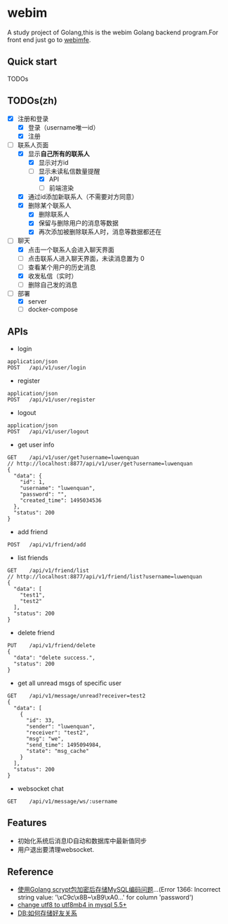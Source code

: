 # webim

A study project of Golang,this is the webim Golang backend program.For front end just go to [webimfe](https://github.com/adolphlwq/webimfe).

## Quick start
TODOs

## TODOs(zh)
- [X] 注册和登录
    - [X] 登录（username唯一id）
    - [X] 注册
- [ ] 联系人页面
    - [X] 显示**自己所有的联系人**
        - [X] 显示对方id
        - [ ] 显示未读私信数量提醒
            - [X] API
            - [ ] 前端渲染
    - [X] 通过id添加新联系人（不需要对方同意）
    - [X] 删除某个联系人
        - [X] 删除联系人
        - [X] 保留与删除用户的消息等数据
        - [X] 再次添加被删除联系人时，消息等数据都还在
- [ ] 聊天
    - [X] 点击一个联系人会进入聊天界面
    - [ ] 点击联系人进入聊天界面，未读消息置为 0
    - [ ] 查看某个用户的历史消息
    - [X] 收发私信（实时）
    - [ ] 删除自己发的消息
- [ ] 部署
    - [X] server
    - [ ] docker-compose

## APIs
- login
```
application/json
POST   /api/v1/user/login
```
- register
```
application/json
POST   /api/v1/user/register
```
- logout
```
application/json
POST   /api/v1/user/logout
```
- get user info
```
GET    /api/v1/user/get?username=luwenquan
// http://localhost:8877/api/v1/user/get?username=luwenquan
{
  "data": {
    "id": 1,
    "username": "luwenquan",
    "password": "",
    "created_time": 1495034536
  },
  "status": 200
}
```
- add friend
```
POST   /api/v1/friend/add
```
- list friends
```
GET    /api/v1/friend/list
// http://localhost:8877/api/v1/friend/list?username=luwenquan
{
  "data": [
    "test1",
    "test2"
  ],
  "status": 200
}
```
- delete friend
```
PUT    /api/v1/friend/delete
{
  "data": "delete success.",
  "status": 200
}
```
- get all unread msgs of specific user
```
GET    /api/v1/message/unread?receiver=test2
{
  "data": [
    {
      "id": 33,
      "sender": "luwenquan",
      "receiver": "test2",
      "msg": "we",
      "send_time": 1495094984,
      "state": "msg_cache"
    }
  ],
  "status": 200
}
```
- websocket chat
```
GET    /api/v1/message/ws/:username
```

## Features
- 初始化系统后消息ID自动和数据库中最新值同步
- 用户退出要清理websocket.

## Reference
- [使用Golang scrypt包加密后存储MySQL编码问题](http://stackoverflow.com/questions/8291184/mysql-general-error-1366-incorrect-string-value?rq=1)...(Error 1366: Incorrect string value: '\xC9c\x8B~\xB9\xA0...' for column 'password')
- [change utf8 to utf8mb4 in mysql 5.5+](https://mathiasbynens.be/notes/mysql-utf8mb4)
- [DB:如何存储好友关系](https://www.zhihu.com/question/20216864)